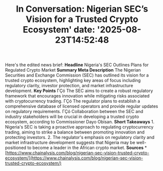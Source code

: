 ﻿---
title: "In Conversation: Nigerian SEC’s Vision for a Trusted Crypto Ecosystem'
date: '2025-08-23T14:52:48"
category: "Markets"
summary: ""
slug: "in conversation nigerian secs vision for a trusted crypto ec"
source_urls:
  - "https://www.chainalysis.com/blog/nigerian-sec-vision-trusted-crypto-ecosystem/"
seo:
  title: "In Conversation: Nigerian SEC’s Vision for a Trusted Crypto Ecosystem | Hash n Hedge'
  description: '"
  keywords: ["news", "markets", "brief"]
---
Here's the edited news brief:  **Headline** Nigeria's SEC Outlines Plans for Regulated Crypto Market  **Summary Meta Description** The Nigerian Securities and Exchange Commission (SEC) has outlined its vision for a trusted crypto ecosystem, highlighting key areas of focus including regulatory clarity, investor protection, and market infrastructure development.  **Key Points**  ΓÇó The SEC aims to create a robust regulatory framework that encourages innovation while mitigating risks associated with cryptocurrency trading. ΓÇó The regulator plans to establish a comprehensive database of licensed operators and provide regular updates on regulatory requirements. ΓÇó Collaboration between the SEC and industry stakeholders will be crucial in developing a trusted crypto ecosystem, according to Commissioner Dayo Obisan.  **Short Takeaways**  1. Nigeria's SEC is taking a proactive approach to regulating cryptocurrency trading, aiming to strike a balance between promoting innovation and protecting investors. 2. The regulator's emphasis on regulatory clarity and market infrastructure development suggests that Nigeria may be well-positioned to become a leader in the African crypto market.  **Sources** * [https://www.chainalysis.com/blog/nigerian-sec-vision-trusted-crypto-ecosystem/](https://www.chainalysis.com/blog/nigerian-sec-vision-trusted-crypto-ecosystem/) 
